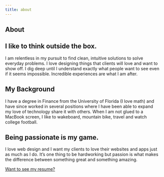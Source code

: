 ```yaml
---
title: about
---
```


<section class="about section grid-container" id="about">
<div class="section-header grid-100"><h1>About</h1></div>
 <div class="about-think grid-33">
    <h2>I like to think outside the box.</h2>
    <p>I am relentless in my pursuit to find clean, intuitive solutions to solve everyday problems. I love designing things that clients will love and want to show off. I dig deep until I understand exactly what people want to see even if it seems impossible. Incredible experiences are what I am after.</p>
  </div>
  <div class="about-background grid-33">
    <h2>My Background</h2>
    <p>I have a degree in Finance from the University of Florida (I love math) and have since worked in several positions where I have been able to expand my love of technology share it with others. When I am not glued to a MacBook screen, I like to wakeboard, mountain bike, travel and watch college football.</p>
  </div>
  <div class="about-passion grid-33">
    <h2>Being passionate is my game.</h2>
    <p>I love web design and I want my clients to love their websites and apps just as much as I do. It’s one thing to be hardworking but passion is what makes the difference between something great and something amazing. </p>
  </div>
  <div class="about-skills grid-100">
    <div class="circle" id="circles-html"></div>
    <div class="circle" id="circles-css"></div>
    <div class="circle" id="circles-js"></div>
    <div class="circle" id="circles-photoshop"></div>
    <div class="circle" id="circles-illustrator"></div>
    <div class="circle" id="circles-google-drive"></div>
    <p><a href="/Marie-Hooper_Resume.pdf" target="_blank">Want to see my resume?</a></p>
  </div>
</section>